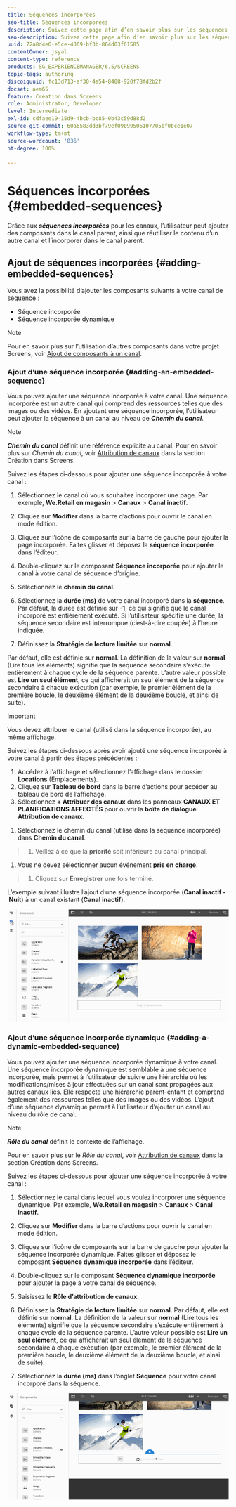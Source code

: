 ```yaml
---
title: Séquences incorporées
seo-title: Séquences incorporées
description: Suivez cette page afin d’en savoir plus sur les séquences incorporées pour les canaux qui permettent à l’utilisateur d’ajouter des composants dans le canal parent, et aussi de réutiliser le contenu d’un autre canal et de l’incorporer dans le canal parent.
seo-description: Suivez cette page afin d’en savoir plus sur les séquences incorporées pour les canaux qui permettent à l’utilisateur d’ajouter des composants dans le canal parent, et aussi de réutiliser le contenu d’un autre canal et de l’incorporer dans le canal parent.
uuid: 72a8d4e6-e5ce-4069-bf3b-864d03f61585
contentOwner: jsyal
content-type: reference
products: SG_EXPERIENCEMANAGER/6.5/SCREENS
topic-tags: authoring
discoiquuid: fc13d713-af30-4a54-8408-920f78fd2b2f
docset: aem65
feature: Création dans Screens
role: Administrator, Developer
level: Intermediate
exl-id: cdfaee19-15d9-4bcb-bc85-0b43c59d88d2
source-git-commit: 60a6583dd3bf79ef09099506107705bf0bce1e07
workflow-type: tm+mt
source-wordcount: '836'
ht-degree: 100%

---
```


# Séquences incorporées {#embedded-sequences}

Grâce aux ***séquences incorporées*** pour les canaux, l’utilisateur peut ajouter des composants dans le canal parent, ainsi que réutiliser le contenu d’un autre canal et l’incorporer dans le canal parent.

## Ajout de séquences incorporées {#adding-embedded-sequences}

Vous avez la possibilité d’ajouter les composants suivants à votre canal de séquence :

* Séquence incorporée
* Séquence incorporée dynamique

>[!NOTE]
>
>Pour en savoir plus sur l’utilisation d’autres composants dans votre projet Screens, voir [Ajout de composants à un canal](adding-components-to-a-channel.md).

### Ajout d’une séquence incorporée {#adding-an-embedded-sequence}

Vous pouvez ajouter une séquence incorporée à votre canal. Une séquence incorporée est un autre canal qui comprend des ressources telles que des images ou des vidéos. En ajoutant une séquence incorporée, l’utilisateur peut ajouter la séquence à un canal au niveau de ***Chemin du canal***.

>[!NOTE]
>***Chemin du canal*** définit une référence explicite au canal.
>Pour en savoir plus sur *Chemin du canal*, voir [Attribution de canaux](channel-assignment.md) dans la section Création dans Screens.

Suivez les étapes ci-dessous pour ajouter une séquence incorporée à votre canal :

1. Sélectionnez le canal où vous souhaitez incorporer une page. Par exemple, **We.Retail en magasin** > **Canaux** > **Canal inactif**.

1. Cliquez sur **Modifier** dans la barre d’actions pour ouvrir le canal en mode édition.
1. Cliquez sur l’icône de composants sur la barre de gauche pour ajouter la page incorporée. Faites glisser et déposez la **séquence incorporée** dans l’éditeur.
1. Double-cliquez sur le composant **Séquence incorporée** pour ajouter le canal à votre canal de séquence d’origine.
1. Sélectionnez le **chemin du canal.**
1. Sélectionnez la **durée (ms)** de votre canal incorporé dans la **séquence**. Par défaut, la durée est définie sur **-1**, ce qui signifie que le canal incorporé est entièrement exécuté. Si l’utilisateur spécifie une durée, la séquence secondaire est interrompue (c’est-à-dire coupée) à l’heure indiquée.

1. Définissez la **Stratégie de lecture limitée** sur **normal**.

Par défaut, elle est définie sur **normal**. La définition de la valeur sur **normal** (Lire tous les éléments) signifie que la séquence secondaire s’exécute entièrement à chaque cycle de la séquence parente. L’autre valeur possible est **Lire un seul élément**, ce qui afficherait un seul élément de la séquence secondaire à chaque exécution (par exemple, le premier élément de la première boucle, le deuxième élément de la deuxième boucle, et ainsi de suite).

>[!IMPORTANT]
>
>Vous devez attribuer le canal (utilisé dans la séquence incorporée), au même affichage.
>
>Suivez les étapes ci-dessous après avoir ajouté une séquence incorporée à votre canal à partir des étapes précédentes :
>
>1. Accédez à l’affichage et sélectionnez l’affichage dans le dossier **Locations** (Emplacements).
>1. Cliquez sur **Tableau de bord** dans la barre d’actions pour accéder au tableau de bord de l’affichage.
>1. Sélectionnez **+ Attribuer des canaux** dans les panneaux **CANAUX ET PLANIFICATIONS AFFECTÉS** pour ouvrir la **boîte de dialogue Attribution de canaux**.

   >
   >
1. Sélectionnez le chemin du canal (utilisé dans la séquence incorporée) dans **Chemin du canal**.
>1. Veillez à ce que la **priorité** soit inférieure au canal principal.

   >
   >
1. Vous ne devez sélectionner aucun événement **pris en charge**.
>1. Cliquez sur **Enregistrer** une fois terminé.

>



L’exemple suivant illustre l’ajout d’une séquence incorporée (**Canal inactif - Nuit**) à un canal existant (**Canal inactif**).

![new2](assets/new2.gif)

### Ajout d’une séquence incorporée dynamique {#adding-a-dynamic-embedded-sequence}

Vous pouvez ajouter une séquence incorporée dynamique à votre canal. Une séquence incorporée dynamique est semblable à une séquence incorporée, mais permet à l’utilisateur de suivre une hiérarchie où les modifications/mises à jour effectuées sur un canal sont propagées aux autres canaux liés. Elle respecte une hiérarchie parent-enfant et comprend également des ressources telles que des images ou des vidéos. L’ajout d’une séquence dynamique permet à l’utilisateur d’ajouter un canal au niveau du rôle de canal.

>[!NOTE]
>
>***Rôle du canal*** définit le contexte de l’affichage.
>
>Pour en savoir plus sur le *Rôle du canal*, voir [Attribution de canaux](channel-assignment.md) dans la section Création dans Screens.

Suivez les étapes ci-dessous pour ajouter une séquence incorporée à votre canal :

1. Sélectionnez le canal dans lequel vous voulez incorporer une séquence dynamique. Par exemple, **We.Retail en magasin** > **Canaux** > **Canal inactif**.

1. Cliquez sur **Modifier** dans la barre d’actions pour ouvrir le canal en mode édition.
1. Cliquez sur l’icône de composants sur la barre de gauche pour ajouter la séquence incorporée dynamique. Faites glisser et déposez le composant **Séquence dynamique** **incorporée** dans l’éditeur.

1. Double-cliquez sur le composant **Séquence dynamique** **incorporée** pour ajouter la page à votre canal de séquence.

1. Saisissez le **Rôle d’attribution de canaux**.
1. Définissez la **Stratégie de lecture limitée** sur **normal**. Par défaut, elle est définie sur **normal**. La définition de la valeur sur **normal** (Lire tous les éléments) signifie que la séquence secondaire s’exécute entièrement à chaque cycle de la séquence parente. L’autre valeur possible est **Lire un seul élément**, ce qui afficherait un seul élément de la séquence secondaire à chaque exécution (par exemple, le premier élément de la première boucle, le deuxième élément de la deuxième boucle, et ainsi de suite).

1. Sélectionnez la **durée (ms)** dans l’onglet **Séquence** pour votre canal incorporé dans la séquence.

![dernier](assets/latest.gif)

